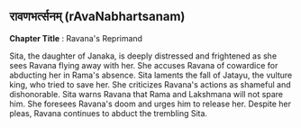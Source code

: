## रावणभर्त्सनम् (rAvaNabhartsanam)
**Chapter Title** : Ravana's Reprimand

Sita, the daughter of Janaka, is deeply distressed and frightened as she sees Ravana flying away with her. She accuses Ravana of cowardice for abducting her in Rama's absence. Sita laments the fall of Jatayu, the vulture king, who tried to save her. She criticizes Ravana's actions as shameful and dishonorable. Sita warns Ravana that Rama and Lakshmana will not spare him. She foresees Ravana's doom and urges him to release her. Despite her pleas, Ravana continues to abduct the trembling Sita.